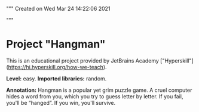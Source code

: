 
"""
Created on Wed Mar 24 14:22:06 2021

"""

# Project "Hangman"

This is an educational project provided by JetBrains Academy ["Hyperskill"]
(https://hi.hyperskill.org/how-we-teach).

**Level:** easy.
**Imported libraries:** random.

**Annotation:** Hangman is a popular yet grim puzzle game. 
A cruel computer hides a word from you, which you try 
to guess letter by letter. If you fail, you'll be “hanged”. 
If you win, you'll survive.
